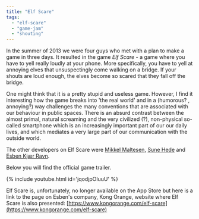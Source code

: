 ```yaml
---
title: "Elf Scare"
tags: 
  - "elf-scare"
  - "game-jam"
  - "shouting"
---
```


In the summer of 2013 we were four guys who met with a plan to make a game in three days. It resulted in the game *Elf Scare* - a game where you have to yell really loudly at your phone.<!--more--> More specifically, you have to yell at annoying elves that unsuspectingly come walking on a bridge. If your shouts are loud enough, the elves become so scared that they fall off the bridge.

One might think that it is a pretty stupid and useless game. However, I find it interesting how the game breaks into 'the real world' and in a (humorous? , annoying?) way challenges the many conventions that are associated with our behaviour in public spaces. There is an absurd contrast between the almost primal, natural screaming and the very civilized (?), non-physical so-called smartphone which is an increasingly important part of our our daily lives, and which mediates a very large part of our communication with the outside world.

The other developers on Elf Scare were [Mikkel Maltesen](https://xn--meganrd-u1a.dk/index.php/2016/05/13/meganoerd-mikkel-maltesen/), [Sune Hede](https://www.linkedin.com/in/sune-hede-a0b12611/) and [Esben Kjær Ravn](https://www.linkedin.com/in/esbenkjaerravn/).

Below you will find the official game trailer.

{% include youtube.html id='jqodjpOluuU' %}
<br/>

Elf Scare is, unfortunately, no longer available on the App Store but here is a link to the page on Esben's company, Kong Orange, website where Elf Scare is also presented: [https://www.kongorange.com/elf-scare](https://www.kongorange.com/elf-scare)

